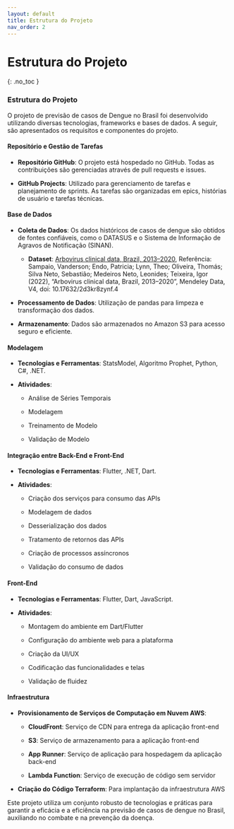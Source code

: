 ```yaml
---
layout: default
title: Estrutura do Projeto
nav_order: 2
---
```


# Estrutura do Projeto
{: .no_toc }

### Estrutura do Projeto

O projeto de previsão de casos de Dengue no Brasil foi desenvolvido utilizando diversas tecnologias, frameworks e bases de dados. A seguir, são apresentados os requisitos e componentes do projeto.


#### Repositório e Gestão de Tarefas

- **Repositório GitHub**: O projeto está hospedado no GitHub. Todas as contribuições são gerenciadas através de pull requests e issues.

- **GitHub Projects**: Utilizado para gerenciamento de tarefas e planejamento de sprints. As tarefas são organizadas em epics, histórias de usuário e tarefas técnicas.

#### Base de Dados

- **Coleta de Dados**: Os dados históricos de casos de dengue são obtidos de fontes confiáveis, como o DATASUS e o Sistema de Informação de Agravos de Notificação (SINAN).

  - **Dataset**: [Arbovirus clinical data, Brazil, 2013–2020](https://data.mendeley.com/datasets/2d3kr8zynf/4), Referência: Sampaio, Vanderson; Endo, Patricia; Lynn, Theo; Oliveira, Thomás; Silva Neto, Sebastião; Medeiros Neto, Leonides; Teixeira, Igor (2022), “Arbovirus clinical data, Brazil, 2013–2020”, Mendeley Data, V4, doi: 10.17632/2d3kr8zynf.4

- **Processamento de Dados**: Utilização de pandas para limpeza e transformação dos dados.

- **Armazenamento**: Dados são armazenados no Amazon S3 para acesso seguro e eficiente.

#### Modelagem

- **Tecnologias e Ferramentas**: StatsModel, Algoritmo Prophet, Python, C#, .NET.

- **Atividades**:
  - Análise de Séries Temporais

  - Modelagem

  - Treinamento de Modelo

  - Validação de Modelo

#### Integração entre Back-End e Front-End

- **Tecnologias e Ferramentas**: Flutter, .NET, Dart.

- **Atividades**:

  - Criação dos serviços para consumo das APIs

  - Modelagem de dados

  - Desserialização dos dados

  - Tratamento de retornos das APIs

  - Criação de processos assíncronos

  - Validação do consumo de dados

#### Front-End

- **Tecnologias e Ferramentas**: Flutter, Dart, JavaScript.

- **Atividades**:

  - Montagem do ambiente em Dart/Flutter

  - Configuração do ambiente web para a plataforma

  - Criação da UI/UX

  - Codificação das funcionalidades e telas

  - Validação de fluidez

#### Infraestrutura

- **Provisionamento de Serviços de Computação em Nuvem AWS**:

  - **CloudFront**: Serviço de CDN para entrega da aplicação front-end

  - **S3**: Serviço de armazenamento para a aplicação front-end

  - **App Runner**: Serviço de aplicação para hospedagem da aplicação back-end

  - **Lambda Function**: Serviço de execução de código sem servidor

- **Criação do Código Terraform**: Para implantação da infraestrutura AWS


Este projeto utiliza um conjunto robusto de tecnologias e práticas para garantir a eficácia e a eficiência na previsão de casos de dengue no Brasil, auxiliando no combate e na prevenção da doença.


